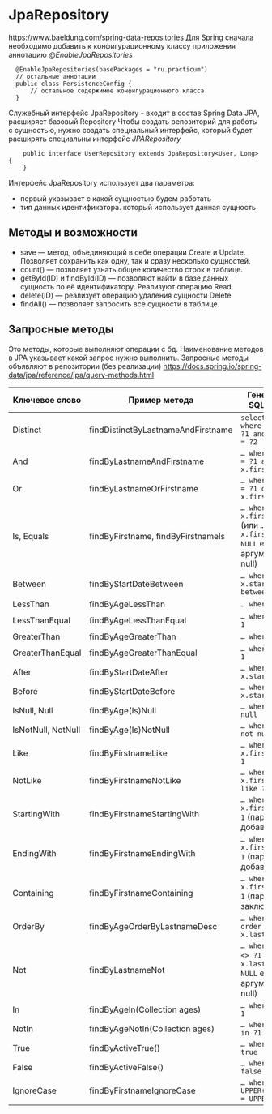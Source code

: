 # JpaRepository
<https://www.baeldung.com/spring-data-repositories>
Для Spring cначала необходимо добавить к конфигурационному классу приложения аннотацию *@EnableJpaRepositories*
```
  @EnableJpaRepositories(basePackages = "ru.practicum")
  // остальные аннотации
  public class PersistenceConfig {
      // остальное содержимое конфигурационного класса
  }
```
Служебный интерфейс JpaRepository - входит в состав Spring Data JPA, расширяет базовый Repository
Чтобы создать репозиторий для работы с сущностью, нужно создать специальный интерфейс, который будет 
расширять специальны интерфейс *JPARepository*
```
    public interface UserRepository extends JpaRepository<User, Long> {
    } 
```
Интерфейс JpaRepository использует два параметра: 
- первый указывает с какой сущностью будем работать
- тип данных идентификатора. который использует данная сущность
## Методы и возможности
  - save — метод, объединяющий в себе операции Create и Update. Позволяет сохранить как одну, так и сразу несколько сущностей.
  - count() — позволяет узнать общее количество строк в таблице.
  - getById(ID) и findById(ID) — позволяют найти в базе данных сущность по её идентификатору. Реализуют операцию Read.
  - delete(ID) — реализует операцию удаления сущности Delete.
  - findAll() — позволяет запросить все сущности в таблице.

## Запросные методы
Это методы, которые выполняют операции с бд. Наименование методов в JPA указывает какой 
запрос нужно выполнить. 
 Запросные методы объявляют в репозитории (без реализации)
  <https://docs.spring.io/spring-data/jpa/reference/jpa/query-methods.html>

| Ключевое слово  | Пример метода                          | Генерируемый SQL фрагмент                                                                 |
|-----------------|----------------------------------------|------------------------------------------------------------------------------------------|
| Distinct        | findDistinctByLastnameAndFirstname     | `select distinct … where x.lastname = ?1 and x.firstname = ?2`                          |
| And             | findByLastnameAndFirstname             | `… where x.lastname = ?1 and x.firstname = ?2`                                           |
| Or              | findByLastnameOrFirstname              | `… where x.lastname = ?1 or x.firstname = ?2`                                            |
| Is, Equals      | findByFirstname, findByFirstnameIs     | `… where x.firstname = ?1` (или `… where x.firstname IS NULL` если аргумент равен null)  |
| Between         | findByStartDateBetween                 | `… where x.startDate between ?1 and ?2`                                                  |
| LessThan        | findByAgeLessThan                      | `… where x.age < ?1`                                                                     |
| LessThanEqual   | findByAgeLessThanEqual                 | `… where x.age <= ?1`                                                                    |
| GreaterThan     | findByAgeGreaterThan                   | `… where x.age > ?1`                                                                     |
| GreaterThanEqual| findByAgeGreaterThanEqual              | `… where x.age >= ?1`                                                                    |
| After           | findByStartDateAfter                   | `… where x.startDate > ?1`                                                               |
| Before          | findByStartDateBefore                  | `… where x.startDate < ?1`                                                               |
| IsNull, Null    | findByAge(Is)Null                      | `… where x.age is null`                                                                  |
| IsNotNull, NotNull| findByAge(Is)NotNull                 | `… where x.age is not null`                                                              |
| Like            | findByFirstnameLike                    | `… where x.firstname like ?1`                                                            |
| NotLike         | findByFirstnameNotLike                 | `… where x.firstname not like ?1`                                                        |
| StartingWith    | findByFirstnameStartingWith            | `… where x.firstname like ?1` (параметр с добавленным `%`)                               |
| EndingWith      | findByFirstnameEndingWith              | `… where x.firstname like ?1` (параметр с добавленным `%`)                               |
| Containing      | findByFirstnameContaining              | `… where x.firstname like ?1` (параметр заключен в `%`)                                  |
| OrderBy         | findByAgeOrderByLastnameDesc           | `… where x.age = ?1 order by x.lastname desc`                                            |
| Not             | findByLastnameNot                      | `… where x.lastname <> ?1` (или `… where x.lastname IS NOT NULL` если аргумент равен null)|
| In              | findByAgeIn(Collection<Age> ages)      | `… where x.age in ?1`                                                                    |
| NotIn           | findByAgeNotIn(Collection<Age> ages)   | `… where x.age not in ?1`                                                                |
| True            | findByActiveTrue()                     | `… where x.active = true`                                                                |
| False           | findByActiveFalse()                    | `… where x.active = false`                                                               |
| IgnoreCase      | findByFirstnameIgnoreCase              | `… where UPPER(x.firstname) = UPPER(?1)`                                                |


    

